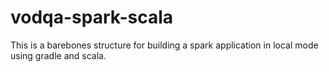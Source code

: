 # vodqa-spark-scala

This is a barebones structure for building a spark application in local mode using gradle and scala.
